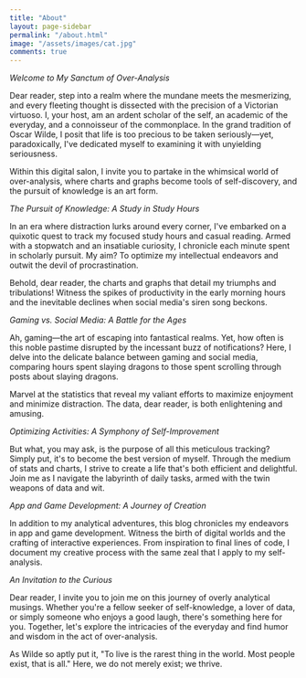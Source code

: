 ```yaml
---
title: "About"
layout: page-sidebar
permalink: "/about.html"
image: "/assets/images/cat.jpg"
comments: true
---
```

*Welcome to My Sanctum of Over-Analysis*

Dear reader, step into a realm where the mundane meets the mesmerizing, and every fleeting thought is dissected with the precision of a Victorian virtuoso. I, your host, am an ardent scholar of the self, an academic of the everyday, and a connoisseur of the commonplace. In the grand tradition of Oscar Wilde, I posit that life is too precious to be taken seriously—yet, paradoxically, I've dedicated myself to examining it with unyielding seriousness.

Within this digital salon, I invite you to partake in the whimsical world of over-analysis, where charts and graphs become tools of self-discovery, and the pursuit of knowledge is an art form.

*The Pursuit of Knowledge: A Study in Study Hours*

In an era where distraction lurks around every corner, I've embarked on a quixotic quest to track my focused study hours and casual reading. Armed with a stopwatch and an insatiable curiosity, I chronicle each minute spent in scholarly pursuit. My aim? To optimize my intellectual endeavors and outwit the devil of procrastination.

Behold, dear reader, the charts and graphs that detail my triumphs and tribulations! Witness the spikes of productivity in the early morning hours and the inevitable declines when social media's siren song beckons.

*Gaming vs. Social Media: A Battle for the Ages*

Ah, gaming—the art of escaping into fantastical realms. Yet, how often is this noble pastime disrupted by the incessant buzz of notifications? Here, I delve into the delicate balance between gaming and social media, comparing hours spent slaying dragons to those spent scrolling through posts about slaying dragons.

Marvel at the statistics that reveal my valiant efforts to maximize enjoyment and minimize distraction. The data, dear reader, is both enlightening and amusing.

*Optimizing Activities: A Symphony of Self-Improvement*

But what, you may ask, is the purpose of all this meticulous tracking? Simply put, it's to become the best version of myself. Through the medium of stats and charts, I strive to create a life that's both efficient and delightful. Join me as I navigate the labyrinth of daily tasks, armed with the twin weapons of data and wit.

*App and Game Development: A Journey of Creation*

In addition to my analytical adventures, this blog chronicles my endeavors in app and game development. Witness the birth of digital worlds and the crafting of interactive experiences. From inspiration to final lines of code, I document my creative process with the same zeal that I apply to my self-analysis.

*An Invitation to the Curious*

Dear reader, I invite you to join me on this journey of overly analytical musings. Whether you're a fellow seeker of self-knowledge, a lover of data, or simply someone who enjoys a good laugh, there's something here for you. Together, let's explore the intricacies of the everyday and find humor and wisdom in the act of over-analysis.

As Wilde so aptly put it, "To live is the rarest thing in the world. Most people exist, that is all." Here, we do not merely exist; we thrive.

